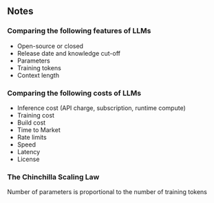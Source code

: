 ## Notes

### Comparing the following features of LLMs

- Open-source or closed
- Release date and knowledge cut-off
- Parameters
- Training tokens
- Context length

### Comparing the following costs of LLMs

- Inference cost (API charge, subscription, runtime compute)
- Training cost
- Build cost
- Time to Market
- Rate limits
- Speed
- Latency
- License

### The Chinchilla Scaling Law

Number of parameters is proportional to the number of training tokens

